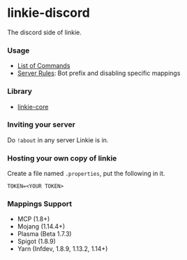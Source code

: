 # linkie-discord
The discord side of linkie.

### Usage
- [List of Commands](https://github.com/shedaniel/linkie-discord/wiki/Commands)
- [Server Rules](https://github.com/shedaniel/linkie-discord/wiki/Server-Rules): Bot prefix and disabling specific mappings

### Library
- [linkie-core](https://github.com/shedaniel/linkie-core)

### Inviting your server
Do `!about` in any server Linkie is in.

### Hosting your own copy of linkie
Create a file named `.properties`, put the following in it.
```properties
TOKEN=<YOUR TOKEN>
```

### Mappings Support
- MCP (1.8+)
- Mojang (1.14.4+)
- Plasma (Beta 1.7.3)
- Spigot (1.8.9)
- Yarn (Infdev, 1.8.9, 1.13.2, 1.14+)